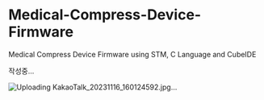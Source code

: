 # Medical-Compress-Device-Firmware
Medical Compress Device Firmware using STM, C Language and CubeIDE

작성중...

![Uploading KakaoTalk_20231116_160124592.jpg…]()

